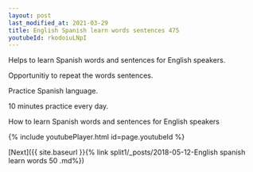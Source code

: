 ```yaml
---
layout: post
last_modified_at: 2021-03-29
title: English Spanish learn words sentences 475 
youtubeId: rkodoiuLNpI
---
```

 
 
Helps to learn Spanish words and sentences for English speakers.

Opportunitiy to repeat the words sentences. 

Practice Spanish language. 
 
10 minutes practice every day. 
 
How to learn Spanish words and sentences for English speakers 
 
{% include youtubePlayer.html id=page.youtubeId %}
 
 
[Next]({{ site.baseurl }}{% link  split1/_posts/2018-05-12-English spanish learn words 50 .md%})
 
